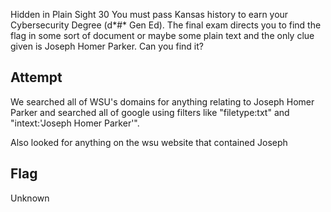 Hidden in Plain Sight
30
You must pass Kansas history to earn your Cybersecurity Degree (d*#* Gen Ed). The final exam directs you to find the flag in some sort of document or maybe some plain text and the only clue given is Joseph Homer Parker. Can you find it?

## Attempt
We searched all of WSU's domains for anything relating to Joseph Homer Parker and searched all of google using filters like "filetype:txt" and "intext:'Joseph Homer Parker'".

Also looked for anything on the wsu website that contained Joseph

## Flag
Unknown